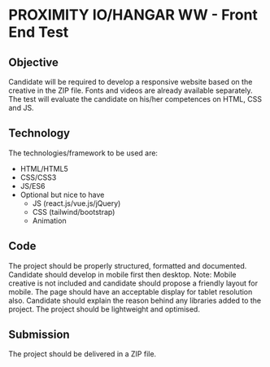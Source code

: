 # PROXIMITY IO/HANGAR WW - Front End Test

## Objective

Candidate will be required to develop a responsive website based on the creative in the ZIP file.
Fonts and videos are already available separately.
The test will evaluate the candidate on his/her competences on HTML, CSS and JS.

## Technology

The technologies/framework to be used are:
-   HTML/HTML5
-   CSS/CSS3
-   JS/ES6
-   Optional but nice to have
    -   JS (react.js/vue.js/jQuery)
    -   CSS (tailwind/bootstrap)
    -   Animation

## Code

The project should be properly structured, formatted and documented.
Candidate should develop in mobile first then desktop. 
Note: Mobile creative is not included and candidate should propose a friendly layout for mobile.
The page should have an acceptable display for tablet resolution also.
Candidate should explain the reason behind any libraries added to the project.
The project should be lightweight and optimised. 

## Submission

The project should be delivered in a ZIP file.